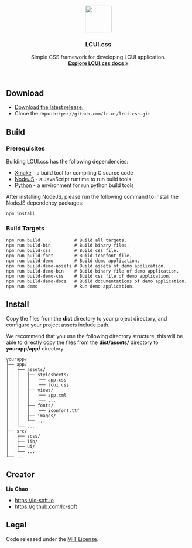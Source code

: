 <p align="center">
  <a href="http://lcui.org">
    <img src="https://lc-soft.io/static/images/logo-lcui-css.png" width=72 height=72>
  </a>

  <h3 align="center">LCUI.css</h3>

  <p align="center">
    Simple CSS framework for developing LCUI application.
    <br>
    <a href="https://docs.lcui.lc-soft.io/"><strong>Explore LCUI.css docs &raquo;</strong></a>
  </p>
</p>

<br>

## Download

- [Download the latest release.](https://github.com/lc-ui/lcui.css/releases)
- Clone the repo: `https://github.com/lc-ui/lcui.css.git`

## Build

### Prerequisites

Building LCUI.css has the following dependencies:

* [Xmake](http://xmake.io) - a build tool for compiling C source code
* [NodeJS](https://nodejs.org) - a JavaScript runtime to run build tools
* [Python](https://www.python.org/) - a environment for run python build tools

After installing NodeJS, please run the following command to install the NodeJS dependency packages:

    npm install

### Build Targets

    npm run build             # Build all targets.
    npm run build-bin         # Build binary files.
    npm run build-css         # Build css file.
    npm run build-font        # Build iconfont file.
    npm run build-demo        # Build demo application.
    npm run build-demo-assets # Build assets of demo application.
    npm run build-demo-bin    # Build binary file of demo application.
    npm run build-demo-css    # Build css file of demo application.
    npm run build-demo-docs   # Build documentations of demo application.
    npm run demo              # Run demo application.

## Install

Copy the files from the **dist** directory to your project directory, and configure your project assets include path.

We recommend that you use the following directory structure, this will be able to directly copy the files from the **dist/assets/** directory to **yourapp/app/** directory.

``` text
yourapp/
├── app/
│   ├── assets/
│   │   ├── stylesheets/
│   │   │   ├── app.css
│   │   │   └── lcui.css
│   │   ├── views/
│   │   │   ├── app.xml
│   │   │   └── ...
│   │   ├── fonts/
│   │   │   └── iconfont.ttf
│   │   ├── images/
│   │   └── ...
│   └── ...
├── src/
│   ├── scss/
│   ├── lib/
│   ├── ui/
│   └── ...
└── ...
```

## Creator

**Liu Chao**

- <https://lc-soft.io>
- <https://github.com/lc-soft>

## Legal

Code released under the [MIT License](https://github.com/lc-ui/lcui.css/blob/master/LICENSE).
